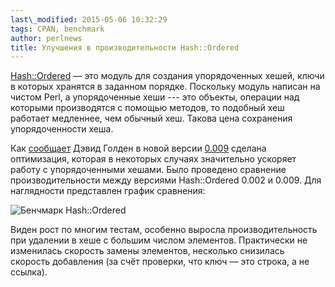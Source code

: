 ```yaml
---
last\_modified: 2015-05-06 10:32:29
tags: CPAN, benchmark
author: perlnews
title: Улучшения в производительности Hash::Ordered
---
```


[Hash::Ordered](https://metacpan.org/pod/Hash::Ordered) — это модуль для
создания упорядоченных хешей, ключи в которых хранятся в заданном порядке.
Поскольку модуль написан на чистом Perl, а упорядоченные хеши --- это объекты,
операции над которыми производятся с помощью методов, то подобный хеш работает
медленнее, чем обычный хеш. Такова цена сохранения упорядоченности хеша.

Как
[сообщает](http://www.dagolden.com/index.php/2461/faster-ordered-hashes-for-perl/)
Дэвид Голден в новой версии
[0.009](https://metacpan.org/release/DAGOLDEN/Hash-Ordered-0.009/) сделана
оптимизация, которая в некоторых случаях значительно ускоряет работу с
упорядоченными хешами. Было проведено сравнение производительности между
версиями Hash::Ordered 0.002 и 0.009. Для наглядности представлен график
сравнения:

![Бенчмарк Hash::Ordered](/i/2015-05-06-hash_ordered_benchmark.png)

Виден рост по многим тестам, особенно выросла производительность при удалении в
хеше с большим числом элементов. Практически не изменилась скорость замены
элементов, несколько снизилась скорость добавления (за счёт проверки, что ключ
— это строка, а не ссылка).
